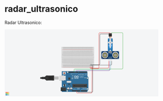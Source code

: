 # radar_ultrasonico
Radar Ultrasonico:

![alt text](https://github.com/PatrickHSF/radar_ultrasonico/blob/main/esquema.png?raw=true)
